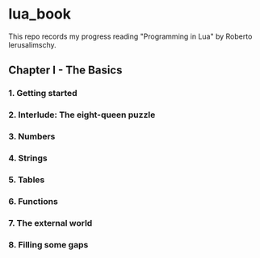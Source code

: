 # lua_book

This repo records my progress reading "Programming in Lua" by Roberto Ierusalimschy.

## Chapter I - The Basics
### 1. Getting started
### 2. Interlude: The eight-queen puzzle
### 3. Numbers
### 4. Strings
### 5. Tables
### 6. Functions
### 7. The external world
### 8. Filling some gaps
